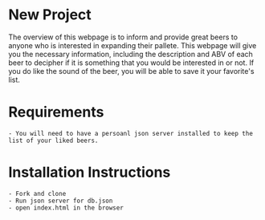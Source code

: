 # New Project
  The overview of this webpage is to inform and provide great beers to anyone who is interested in expanding their pallete. This webpage will give you the necessary information, including the description and ABV of each beer to decipher if it is something that you would be interested in or not. If you do like the sound of the beer, you will be able to save it your favorite's list.

# Requirements
    - You will need to have a persoanl json server installed to keep the list of your liked beers.

# Installation Instructions
    - Fork and clone
    - Run json server for db.json
    - open index.html in the browser

